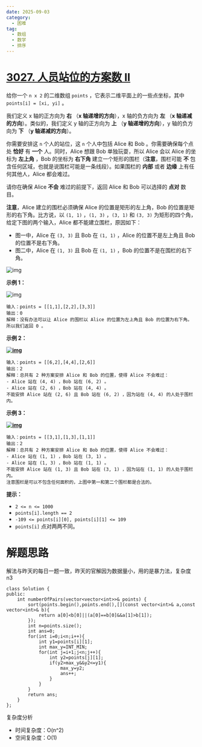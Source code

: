 ```yaml
---
date: 2025-09-03
category:
  - 困难
tag:
  - 数组
  - 数学
  - 排序
---
```


# [3027. 人员站位的方案数 II](https://leetcode.cn/problems/find-the-number-of-ways-to-place-people-ii/)

给你一个 `n x 2` 的二维数组 `points` ，它表示二维平面上的一些点坐标，其中 `points[i] = [xi, yi]` 。

我们定义 x 轴的正方向为 **右** （**x 轴递增的方向**），x 轴的负方向为 **左** （**x 轴递减的方向**）。类似的，我们定义 y 轴的正方向为 **上** （**y 轴递增的方向**），y 轴的负方向为 **下** （**y 轴递减的方向**）。

你需要安排这 `n` 个人的站位，这 `n` 个人中包括 Alice 和 Bob 。你需要确保每个点处 **恰好** 有 **一个** 人。同时，Alice 想跟 Bob 单独玩耍，所以 Alice 会以 Alice 的坐标为 **左上角** ，Bob 的坐标为 **右下角** 建立一个矩形的围栏（**注意**，围栏可能 **不** 包含任何区域，也就是说围栏可能是一条线段）。如果围栏的 **内部** 或者 **边缘** 上有任何其他人，Alice 都会难过。

请你在确保 Alice **不会** 难过的前提下，返回 Alice 和 Bob 可以选择的 **点对** 数目。

**注意**，Alice 建立的围栏必须确保 Alice 的位置是矩形的左上角，Bob 的位置是矩形的右下角。比方说，以 `(1, 1)` ，`(1, 3)` ，`(3, 1)` 和 `(3, 3)` 为矩形的四个角，给定下图的两个输入，Alice 都不能建立围栏，原因如下：

- 图一中，Alice 在 `(3, 3)` 且 Bob 在 `(1, 1)` ，Alice 的位置不是左上角且 Bob 的位置不是右下角。
- 图二中，Alice 在 `(1, 3)` 且 Bob 在 `(1, 1)` ，Bob 的位置不是在围栏的右下角。

![img](https://assets.leetcode.com/uploads/2024/01/04/example0alicebob-1.png)

 

**示例 1：**

![img](https://assets.leetcode.com/uploads/2024/01/04/example1alicebob.png)

```
输入：points = [[1,1],[2,2],[3,3]]
输出：0
解释：没有办法可以让 Alice 的围栏以 Alice 的位置为左上角且 Bob 的位置为右下角。所以我们返回 0 。
```

**示例 2：**

**[![img](https://pic.leetcode.cn/1708226715-CxjXKb-20240218-112338.jpeg)](https://pic.leetcode.cn/1706880313-YelabI-example2.jpeg)**

```
输入：points = [[6,2],[4,4],[2,6]]
输出：2
解释：总共有 2 种方案安排 Alice 和 Bob 的位置，使得 Alice 不会难过：
- Alice 站在 (4, 4) ，Bob 站在 (6, 2) 。
- Alice 站在 (2, 6) ，Bob 站在 (4, 4) 。
不能安排 Alice 站在 (2, 6) 且 Bob 站在 (6, 2) ，因为站在 (4, 4) 的人处于围栏内。
```

**示例 3：**

**[![img](https://pic.leetcode.cn/1708226721-wTbEuK-20240218-112351.jpeg)](https://pic.leetcode.cn/1706880311-mtPGYC-example3.jpeg)**

```
输入：points = [[3,1],[1,3],[1,1]]
输出：2
解释：总共有 2 种方案安排 Alice 和 Bob 的位置，使得 Alice 不会难过：
- Alice 站在 (1, 1) ，Bob 站在 (3, 1) 。
- Alice 站在 (1, 3) ，Bob 站在 (1, 1) 。
不能安排 Alice 站在 (1, 3) 且 Bob 站在 (3, 1) ，因为站在 (1, 1) 的人处于围栏内。
注意围栏是可以不包含任何面积的，上图中第一和第二个围栏都是合法的。
```

 

**提示：**

- `2 <= n <= 1000`
- `points[i].length == 2`
- `-109 <= points[i][0], points[i][1] <= 109`
- `points[i]` 点对两两不同。

# 解题思路

解法与昨天的每日一题一致，昨天的官解因为数据量小，用的是暴力法，复杂度n3

```
class Solution {
public:
    int numberOfPairs(vector<vector<int>>& points) {
        sort(points.begin(),points.end(),[](const vector<int>& a,const vector<int>& b){
            return a[0]<b[0]||(a[0]==b[0]&&a[1]>b[1]);
        });
        int n=points.size();
        int ans=0;
        for(int i=0;i<n;i++){
            int y1=points[i][1];
            int max_y=INT_MIN;
            for(int j=i+1;j<n;j++){
                int y2=points[j][1];
                if(y2>max_y&&y2<=y1){
                    max_y=y2;
                    ans++;
                }
            }
        }
        return ans;
    }
};
```

复杂度分析

- 时间复杂度：O(n^2)
- 空间复杂度：O(1)

